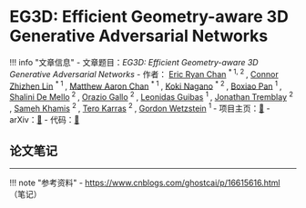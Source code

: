 # EG3D: Efficient Geometry-aware 3D Generative Adversarial Networks

!!! info "文章信息"
    - 文章题目：*EG3D: Efficient Geometry-aware 3D Generative Adversarial Networks*
    - 作者：
        <a href="https://ericryanchan.github.io" target="_blank">Eric Ryan Chan</a> <sup> * 1, 2 </sup>, 
        <a href="https://connorzlin.com" target="_blank">Connor Zhizhen Lin</a> <sup> * 1 </sup>, 
        <a href="https://matthew-a-chan.github.io" target="_blank">Matthew Aaron Chan</a> <sup> * 1 </sup>, 
        <a href="https://luminohope.org/" target="_blank">Koki Nagano</a> <sup> * 2 </sup>, 
        <a href="https://cs.stanford.edu/~bxpan/" target="_blank">Boxiao Pan</a> <sup> 1 </sup>, 
        <a href="https://research.nvidia.com/person/shalini-gupta" target="_blank">Shalini De Mello</a><sup> 2 </sup>, 
        <a href="https://oraziogallo.github.io/" target="_blank">Orazio Gallo</a> <sup> 2 </sup>, 
        <a href="https://geometry.stanford.edu/member/guibas/" target="_blank">Leonidas Guibas</a> <sup> 1 </sup>, 
        <a href="https://research.nvidia.com/person/jonathan-tremblay" target="_blank">Jonathan Tremblay</a> <sup> 2 </sup>, 
        <a href="https://www.samehkhamis.com/" target="_blank">Sameh Khamis</a> <sup> 2 </sup>, 
        <a href="https://research.nvidia.com/person/tero-karras" target="_blank">Tero Karras</a> <sup> 2 </sup>, 
        <a href="https://stanford.edu/~gordonwz/" target="_blank">Gordon Wetzstein</a> <sup> 1 </sup>
    - 项目主页：[🔗](https://nvlabs.github.io/eg3d/)
    - arXiv：[🔗](https://arxiv.org/abs/2112.07945)
    - 代码：[🔗](https://github.com/NVlabs/eg3d)


## 论文笔记

---

!!! note "参考资料"
    - https://www.cnblogs.com/ghostcai/p/16615616.html （笔记）